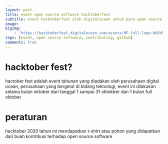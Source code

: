 ```yaml
---
layout: post
title: event open source software hacktoberfest
subtitle: event hacktoberfest oleh digitalocean untuk para open source developer
image: 
bigimg: 
    - "https://hacktoberfest.digitalocean.com/assets/HF-full-logo-b05d5eb32b3f3ecc9b2240526104cf4da3187b8b61963dd9042fdc2536e4a76c.svg"
tags: [event, open source software, contributing, github]
comments: true
---
```


# hacktober fest?
hactober fest adalah event tahunan yang diadakan oleh perusahaan digital ocean, perusahaan yang bergelut di bidang teknologi, event ini dilakukan selama bulan oktober dari tanggal 1 sampai 31 oktokber dan 1 bulan full oktober

# peraturan
hacktober 2020 tahun ini mendapatkan t-shirt atau pohon yang didapatkan dari buah kontribusi terhadap open source software